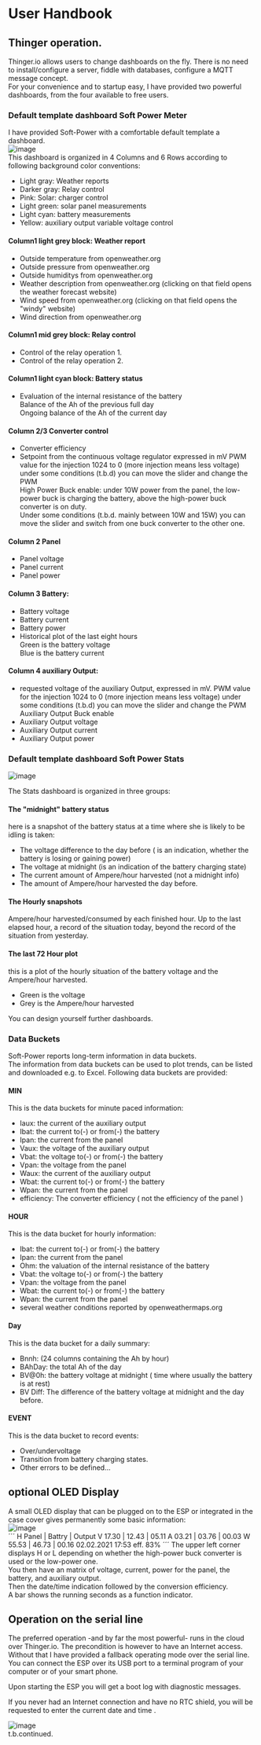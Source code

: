 # User Handbook

## Thinger operation.
Thinger.io allows users to change dashboards on the fly. There is no need to install/configure a server, fiddle with databases, configure a MQTT message concept.  
For your convenience and to startup easy, I have provided two powerful dashboards, from the four available to free users.

### Default template dashboard Soft Power Meter
I have provided Soft-Power with a comfortable default template a dashboard.  
![image](https://user-images.githubusercontent.com/14197155/107233248-ab483300-6a22-11eb-8ff1-b0c167e4400e.png)   
This dashboard is organized in 4 Columns and  6 Rows according to following background color conventions:
- Light gray: Weather reports
- Darker gray: Relay control
- Pink: Solar: charger control
- Light green: solar panel measurements
- Light cyan: battery measurements
- Yellow: auxiliary output variable voltage control

#### Column1 light grey block: Weather report
- Outside temperature from openweather.org
- Outside pressure from openweather.org
- Outside humiditys from openweather.org
- Weather description  from openweather.org (clicking on that field opens the weather forecast website)
- Wind speed  from openweather.org (clicking on that field opens the "windy" website)
- Wind direction from openweather.org

#### Column1 mid grey block: Relay control
- Control of the relay operation 1.
- Control of the relay operation 2.

#### Column1 light cyan block: Battery status
- Evaluation of the internal resistance of the battery  
  Balance of the Ah of the previous full day  
  Ongoing balance of the Ah of the current  day

#### Column 2/3  Converter control
- Converter efficiency
- Setpoint from the continuous voltage regulator expressed in mV
  PWM value for the injection 1024 to 0 (more injection means less voltage) under some conditions (t.b.d) you can move the slider and change the PWM  
  High Power Buck enable: under 10W power from the panel, the low-power buck is charging the battery, above the high-power buck converter is on duty.  
  Under some conditions (t.b.d. mainly between 10W and 15W) you can move the slider and switch from one buck converter to the other one. 

#### Column 2 Panel
- Panel voltage
- Panel current
- Panel power

#### Column 3 Battery:
- Battery voltage
- Battery current
- Battery power  
- Historical plot of the last eight hours  
  Green is the battery voltage  
  Blue is the battery current  
  
#### Column 4 auxiliary Output: 
- requested voltage of the auxiliary Output, expressed in mV. 
  PWM value for the injection 1024 to 0 (more injection means less voltage) under some conditions (t.b.d) you can move the slider and change the PWM  
  Auxiliary Output Buck enable
- Auxiliary Output voltage
- Auxiliary Output current
- Auxiliary Output power

### Default template dashboard Soft Power Stats

![image](https://user-images.githubusercontent.com/14197155/107235446-f9f6cc80-6a24-11eb-9073-522d2f5ca252.png)  

The Stats dashboard is organized in three groups:
#### The "midnight" battery status
here is a snapshot of the battery status at a time where she is likely to be idling is taken:
- The voltage difference to the day before ( is an indication, whether the battery is losing or gaining power)
- The voltage at midnight (is an indication of the battery charging state)
- The current amount of Ampere/hour harvested (not a midnight info)
- The amount of Ampere/hour harvested the day before.

#### The Hourly snapshots
Ampere/hour harvested/consumed by each finished hour. Up to the last elapsed hour, a record of the situation today, beyond the record of the situation from yesterday.

#### The last 72 Hour plot
this is a plot of the hourly situation of the battery voltage and the Ampere/hour harvested.
- Green is the voltage
- Grey is the Ampere/hour harvested

You can design yourself further dashboards.

### Data Buckets
Soft-Power reports long-term information in data buckets.  
The information from data buckets can be used to plot trends, can be listed and downloaded e.g. to Excel.
Following data buckets are provided:

#### MIN
This is the data buckets for minute paced information:
- Iaux: the current of the auxiliary output
- Ibat: the current to(-) or from(-) the battery
- Ipan: the current from the panel
- Vaux: the voltage of the auxiliary output
- Vbat: the voltage to(-) or from(-) the battery
- Vpan: the voltage from the panel
- Waux: the current of the auxiliary output
- Wbat: the current to(-) or from(-) the battery
- Wpan: the current from the panel
- efficiency: The converter efficiency ( not the efficiency of the panel )

#### HOUR
This is the data bucket for hourly information:
- Ibat: the current to(-) or from(-) the battery
- Ipan: the current from the panel
- Ohm: the valuation of the internal resistance of the battery
- Vbat: the voltage to(-) or from(-) the battery
- Vpan: the voltage from the panel
- Wbat: the current to(-) or from(-) the battery
- Wpan: the current from the panel
- several weather conditions reported by openweathermaps.org

#### Day
This is the data bucket for a daily summary:
- Bnnh:  (24 columns containing the Ah by hour)
- BAhDay: the total Ah of the day
- BV@0h: the battery voltage at midnight ( time where usually the battery is at rest)
- BV Diff: The difference of the battery voltage at midnight and the day before.

#### EVENT
This is the data bucket to record events:
- Over/undervoltage
- Transition from battery charging states.
- Other errors to be defined...

## optional OLED Display
A small OLED display that can be plugged on to the ESP or integrated in the case cover gives permanently some basic information:  
![image](https://user-images.githubusercontent.com/14197155/107244224-15b2a080-6a2e-11eb-9fbd-6c6ecc99ccb4.png)  
´´´
H Panel | Battry | Output
V 17.30 | 12.43  | 05.11
A 03.21 | 03.76  | 00.03
W 55.53 | 46.73  | 00.16
02.02.2021 17:53 eff. 83%
´´´
The upper left corner displays H or L depending on whether the high-power buck converter is used or the low-power one.  
You then have an matrix of voltage, current, power for the panel, the battery, and auxiliary output.  
Then the date/time indication followed by the conversion efficiency.  
A bar shows the running seconds as a function indicator.  

## Operation on the serial line
The preferred operation -and by far the most powerful- runs in the cloud over Thinger.io.
The precondition is however to have an Internet access. Without that I have provided a fallback operating mode over the serial line.  
You can connect the ESP over its USB port to a terminal program of your computer or of your smart phone.

Upon starting the ESP you will get a boot log with diagnostic messages.

If you never had an Internet connection and have no RTC shield, you will be requested to enter the current date and time .

![image](https://user-images.githubusercontent.com/14197155/107235100-9ff60700-6a24-11eb-9ed8-552b373d9c1a.png)  
t.b.continued.
  



